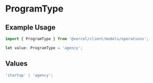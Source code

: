# ProgramType

## Example Usage

```typescript
import { ProgramType } from '@vercel/client/models/operations';

let value: ProgramType = 'agency';
```

## Values

```typescript
'startup' | 'agency';
```
